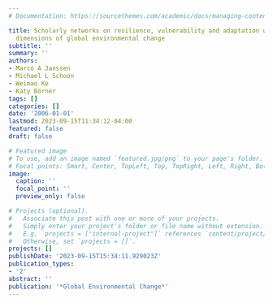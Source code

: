 ```yaml
---
# Documentation: https://sourcethemes.com/academic/docs/managing-content/

title: Scholarly networks on resilience, vulnerability and adaptation within the human
  dimensions of global environmental change
subtitle: ''
summary: ''
authors:
- Marco A Janssen
- Michael L Schoon
- Weimao Ke
- Katy Börner
tags: []
categories: []
date: '2006-01-01'
lastmod: 2023-09-15T11:34:12-04:00
featured: false
draft: false

# Featured image
# To use, add an image named `featured.jpg/png` to your page's folder.
# Focal points: Smart, Center, TopLeft, Top, TopRight, Left, Right, BottomLeft, Bottom, BottomRight.
image:
  caption: ''
  focal_point: ''
  preview_only: false

# Projects (optional).
#   Associate this post with one or more of your projects.
#   Simply enter your project's folder or file name without extension.
#   E.g. `projects = ["internal-project"]` references `content/project/deep-learning/index.md`.
#   Otherwise, set `projects = []`.
projects: []
publishDate: '2023-09-15T15:34:11.929023Z'
publication_types:
- '2'
abstract: ''
publication: '*Global Environmental Change*'
---
```

